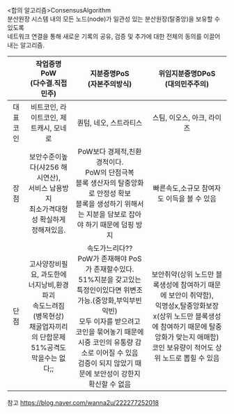 <합의 알고리즘>ConsensusAlgorithm      
분산원장 시스템 내의 모든 노드(node)가 일관성 있는 분산원장(탈중앙)을 보유할 수 있도록      
네트워크 연결을 통해 새로운 기록의 공유, 검증 및 추가에 대한 전체의 동의를 이끌어 내는 알고리즘.      


||작업증명PoW<br>(다수결.직접민주)|지분증명PoS<br>(자본주의방식)|위임지분증명DPoS<br>(대의민주주의)|
|:-:|:-:|:-:|:-:|
|대표코인|비트코인, 라이트코인, 제트캐시, 모네로|퀀텀, 네오, 스트라티스|스팀, 이오스, 아크, 라이즈|
|장점|보안수준이높다(샤256 해시연산),<br> 서비스 남용방지<br>최소가격대형성 확실하게 정해져있음.		|PoW보다 경제적,친환경적이다.<br>PoW의 단점극복<br>블록 생산자의 탈중앙화로 안정성 확보<br>블록을 생성하기 위해서는 지분을 담보로 잡아야 하기 때문에 덤핑 방지|빠른속도,소규모 참여자도 이득을 볼 수 있음|
|단점|고사양장비필요, 과도한에너지낭비,환경파괴<br>속도느려짐(병목현상)<br>채굴업자끼리의 단합문제<br>51%공격도 막을수는 없다;;|속도가느리다??<br>PoW가 존재해야 PoS가 존재할수있다.<br>51%지분을 갖고있는 특정인이있다면 위변조가능.(중앙화,부익부빈익빈)<br>모두 이자를 받으려고 코인을 묶어놓기 때문에 시중 코인의 유통량 감소로 이어질 수 있음<br>검증이 되지 않았기 때문에 보안성이 강한지 확신할 수 없음|보안취약(상위 노드만 블록생성에 참여하기 때문에 보안이 취약함), <br>익명성x,탈중앙화보장x(상위 노드만 블록생성에 참여하기 때문에 탈중앙화가 맞는지 애매함)<br>코인 보유량이 적어도 상위 노드로 뽑힐 수 있음|

참고 <https://blog.naver.com/wanna2u/222277252018>
